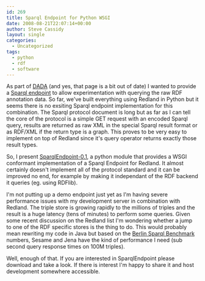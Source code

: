 ```yaml
---
id: 269
title: Sparql Endpoint for Python WSGI
date: 2008-08-21T22:07:14+00:00
author: Steve Cassidy
layout: single
categories:
  - Uncategorized
tags:
  - python
  - rdf
  - software
---
```

As part of [DADA](http://www.clt.mq.edu.au/Research/Projects/dada/) (and yes, that page is a bit out of date) I wanted to provide a [Sparql endpoint](http://www.w3.org/TR/rdf-sparql-protocol/) to allow experimentation with querying the raw RDF annotation data. So far, we've built everything using Redland in Python but it seems there is no exsiting Sparql endpoint implementation for this combination. The Sparql protocol document is long but as far as I can tell the core of the protocol is a simple GET request with an encoded Sparql query, results are returned as raw XML in the special Sparql result format or as RDF/XML if the return type is a graph. This proves to be very easy to implement on top of Redland since it's query operator returns exactly those result types.

So, I present [SparqlEndpoint-0.1]({{"/wp-content/uploads/2008/08/sparqlendpoint-01.zip"|relative_url}}), a python module that provides a WSGI conformant implementation of a Sparql Endpoint for Redland. It almost certainly doesn't implement all of the protocol standard and it can be improved no end, for example by making it independant of the RDF backend it queries (eg. using RDFlib).

I'm not putting up a demo endpoint just yet as I'm having severe performance issues with my development server in combination with Redland. The triple store is growing rapidly to the millions of triples and the result is a huge latency (tens of minutes) to perform some queries. Given some recent discussion on the Redland list I'm wondering whether a jump to one of the RDF specific stores is the thing to do. This would probably mean rewriting my code in Java but based on the [Berlin Sparql Benchmark](http://www4.wiwiss.fu-berlin.de/bizer/BerlinSPARQLBenchmark/) numbers, Sesame and Jena have the kind of performance I need (sub second query response times on 100M triples).

Well, enough of that. If you are interested in SparqlEndpoint please download and take a look. If there is interest I'm happy to share it and host development somewhere accessible.
